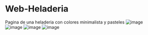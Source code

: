 # Web-Heladeria
Pagina de una heladeria con colores minimalista y pasteles
![image](https://github.com/user-attachments/assets/70d9861a-240f-4483-8fc0-6136236378ec)
![image](https://github.com/user-attachments/assets/aa0500ab-0bf9-4359-97ce-efc3af89fea6)
![image](https://github.com/user-attachments/assets/79e5fdc0-ae88-46fd-a3a8-afe621ddec76)
![image](https://github.com/user-attachments/assets/e5c2b3e6-2bd5-4384-9102-8dd9c856d225)
